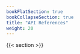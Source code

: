 ```yaml
---
bookFlatSection: true
bookCollapseSection: true
title: "API References"
weight: 20
---
```


{{< section >}}
